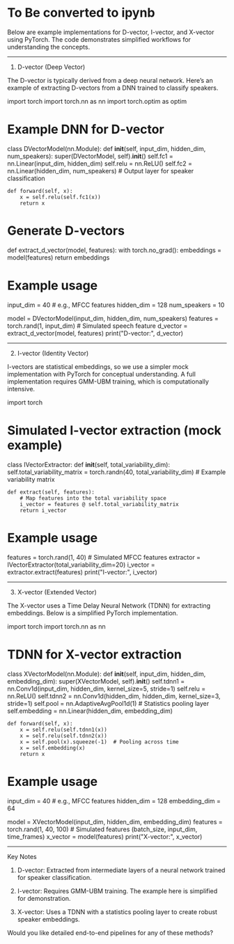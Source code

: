 # To Be converted to ipynb



Below are example implementations for D-vector, I-vector, and X-vector using PyTorch. The code demonstrates simplified workflows for understanding the concepts.


---

1. D-vector (Deep Vector)

The D-vector is typically derived from a deep neural network. Here’s an example of extracting D-vectors from a DNN trained to classify speakers.

import torch
import torch.nn as nn
import torch.optim as optim

# Example DNN for D-vector
class DVectorModel(nn.Module):
    def __init__(self, input_dim, hidden_dim, num_speakers):
        super(DVectorModel, self).__init__()
        self.fc1 = nn.Linear(input_dim, hidden_dim)
        self.relu = nn.ReLU()
        self.fc2 = nn.Linear(hidden_dim, num_speakers)  # Output layer for speaker classification

    def forward(self, x):
        x = self.relu(self.fc1(x))
        return x

# Generate D-vectors
def extract_d_vector(model, features):
    with torch.no_grad():
        embeddings = model(features)
    return embeddings

# Example usage
input_dim = 40  # e.g., MFCC features
hidden_dim = 128
num_speakers = 10

model = DVectorModel(input_dim, hidden_dim, num_speakers)
features = torch.rand(1, input_dim)  # Simulated speech feature
d_vector = extract_d_vector(model, features)
print("D-vector:", d_vector)


---

2. I-vector (Identity Vector)

I-vectors are statistical embeddings, so we use a simpler mock implementation with PyTorch for conceptual understanding. A full implementation requires GMM-UBM training, which is computationally intensive.

import torch

# Simulated I-vector extraction (mock example)
class IVectorExtractor:
    def __init__(self, total_variability_dim):
        self.total_variability_matrix = torch.randn(40, total_variability_dim)  # Example variability matrix

    def extract(self, features):
        # Map features into the total variability space
        i_vector = features @ self.total_variability_matrix
        return i_vector

# Example usage
features = torch.rand(1, 40)  # Simulated MFCC features
extractor = IVectorExtractor(total_variability_dim=20)
i_vector = extractor.extract(features)
print("I-vector:", i_vector)


---

3. X-vector (Extended Vector)

The X-vector uses a Time Delay Neural Network (TDNN) for extracting embeddings. Below is a simplified PyTorch implementation.

import torch
import torch.nn as nn

# TDNN for X-vector extraction
class XVectorModel(nn.Module):
    def __init__(self, input_dim, hidden_dim, embedding_dim):
        super(XVectorModel, self).__init__()
        self.tdnn1 = nn.Conv1d(input_dim, hidden_dim, kernel_size=5, stride=1)
        self.relu = nn.ReLU()
        self.tdnn2 = nn.Conv1d(hidden_dim, hidden_dim, kernel_size=3, stride=1)
        self.pool = nn.AdaptiveAvgPool1d(1)  # Statistics pooling layer
        self.embedding = nn.Linear(hidden_dim, embedding_dim)

    def forward(self, x):
        x = self.relu(self.tdnn1(x))
        x = self.relu(self.tdnn2(x))
        x = self.pool(x).squeeze(-1)  # Pooling across time
        x = self.embedding(x)
        return x

# Example usage
input_dim = 40  # e.g., MFCC features
hidden_dim = 128
embedding_dim = 64

model = XVectorModel(input_dim, hidden_dim, embedding_dim)
features = torch.rand(1, 40, 100)  # Simulated features (batch_size, input_dim, time_frames)
x_vector = model(features)
print("X-vector:", x_vector)


---

Key Notes

1. D-vector: Extracted from intermediate layers of a neural network trained for speaker classification.


2. I-vector: Requires GMM-UBM training. The example here is simplified for demonstration.


3. X-vector: Uses a TDNN with a statistics pooling layer to create robust speaker embeddings.



Would you like detailed end-to-end pipelines for any of these methods?

